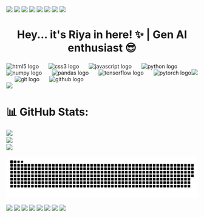<div>
  <img src="https://user-images.githubusercontent.com/74038190/213911110-aedbef38-a29f-4b6b-a65c-11608b4f75a5.gif" width="100" />
  <img src="https://user-images.githubusercontent.com/74038190/213911110-aedbef38-a29f-4b6b-a65c-11608b4f75a5.gif" width="100" />
  <img src="https://user-images.githubusercontent.com/74038190/213911110-aedbef38-a29f-4b6b-a65c-11608b4f75a5.gif" width="100" />
  <img src="https://user-images.githubusercontent.com/74038190/213911110-aedbef38-a29f-4b6b-a65c-11608b4f75a5.gif" width="100" />
  <img src="https://user-images.githubusercontent.com/74038190/213911110-aedbef38-a29f-4b6b-a65c-11608b4f75a5.gif" width="100" />
  <img src="https://user-images.githubusercontent.com/74038190/213911110-aedbef38-a29f-4b6b-a65c-11608b4f75a5.gif" width="100" />
  <img src="https://user-images.githubusercontent.com/74038190/213911110-aedbef38-a29f-4b6b-a65c-11608b4f75a5.gif" width="100" />
  <img src="https://user-images.githubusercontent.com/74038190/213911110-aedbef38-a29f-4b6b-a65c-11608b4f75a5.gif" width="100" />
</div>

<h1 align="center">Hey... it's Riya in here! ✨ | Gen AI enthusiast 😎</h1>

###
<div style="display: flex; justify-content: space-between; align-items: center;">
  <div align="left">
    <img src="https://cdn.jsdelivr.net/gh/devicons/devicon/icons/html5/html5-original.svg" height="45" alt="html5 logo" />
    <img width="18" />
    <img src="https://cdn.jsdelivr.net/gh/devicons/devicon/icons/css3/css3-original.svg" height="45" alt="css3 logo" />
    <img width="18" />
    <img src="https://cdn.jsdelivr.net/gh/devicons/devicon/icons/javascript/javascript-original.svg" height="45" alt="javascript logo" />
    <img width="18" />
    <img src="https://cdn.jsdelivr.net/gh/devicons/devicon/icons/python/python-original.svg" height="45" alt="python logo" />
    <img width="18" />
    <img src="https://cdn.jsdelivr.net/gh/devicons/devicon/icons/numpy/numpy-original.svg" height="45" alt="numpy logo" />
    <img width="18" />
    <img src="https://cdn.jsdelivr.net/gh/devicons/devicon/icons/pandas/pandas-original.svg" height="45" alt="pandas logo" />
    <img width="18" />
    <img src="https://cdn.jsdelivr.net/gh/devicons/devicon/icons/tensorflow/tensorflow-original.svg" height="45" alt="tensorflow logo" />
    <img width="18" />
    <img src="https://cdn.jsdelivr.net/gh/devicons/devicon/icons/pytorch/pytorch-original.svg" height="45" alt="pytorch logo" />
    <img width="18" />
    <img src="https://cdn.simpleicons.org/git/F05032" height="45" alt="git logo" />
    <img width="18" />
    <img src="https://skillicons.dev/icons?i=github" height="45" alt="github logo" />
    <img width="18" />
  </div>
  
  <div>
    <img height="450" src="https://user-images.githubusercontent.com/74038190/212750996-938b257b-266c-45a7-9af7-655341c0f58b.gif" />
  </div>
</div>


  <!-- GIF Animation Section -->
  <div>
    <img height="450" src="https://user-images.githubusercontent.com/74038190/212750996-938b257b-266c-45a7-9af7-655341c0f58b.gif" />
  </div>
</div>


# 📊 GitHub Stats:
![](https://github-readme-stats.vercel.app/api?username=Riyamore02&theme=radical&show_icons=true&hide_border=true&count_private=true)<br/>
![](https://github-readme-streak-stats.herokuapp.com/?user=Riyamore02&theme=radical&hide_border=true)<br/>
![](https://github-readme-stats.vercel.app/api/top-langs/?username=Riyamore02&theme=radical&show_icons=true&hide_border=true&layout=compact)

![snake gif](https://github.com/Shabbir05/Shabbir05/blob/output/github-snake-dark.svg)

<div>
  <img src="https://user-images.githubusercontent.com/74038190/213911110-aedbef38-a29f-4b6b-a65c-11608b4f75a5.gif" width="100" />
  <img src="https://user-images.githubusercontent.com/74038190/213911110-aedbef38-a29f-4b6b-a65c-11608b4f75a5.gif" width="100" />
  <img src="https://user-images.githubusercontent.com/74038190/213911110-aedbef38-a29f-4b6b-a65c-11608b4f75a5.gif" width="100" />
  <img src="https://user-images.githubusercontent.com/74038190/213911110-aedbef38-a29f-4b6b-a65c-11608b4f75a5.gif" width="100" />
  <img src="https://user-images.githubusercontent.com/74038190/213911110-aedbef38-a29f-4b6b-a65c-11608b4f75a5.gif" width="100" />
  <img src="https://user-images.githubusercontent.com/74038190/213911110-aedbef38-a29f-4b6b-a65c-11608b4f75a5.gif" width="100" />
  <img src="https://user-images.githubusercontent.com/74038190/213911110-aedbef38-a29f-4b6b-a65c-11608b4f75a5.gif" width="100" />
  <img src="https://user-images.githubusercontent.com/74038190/213911110-aedbef38-a29f-4b6b-a65c-11608b4f75a5.gif" width="100" />
</div>
